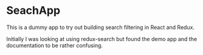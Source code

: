 # SeachApp

This is a dummy app to try out building search filtering in React and Redux.

Initially I was looking at using redux-search but found the demo app and the documentation to be rather confusing.
